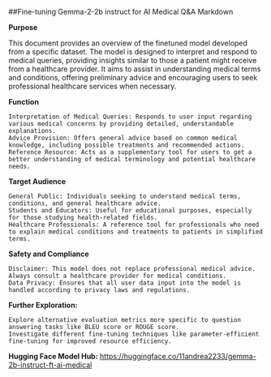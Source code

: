 ##Fine-tuning Gemma-2-2b instruct for AI Medical Q&A
Markdown

**Purpose**

This document provides an overview of the finetuned model developed from a specific dataset. The model is designed to interpret and respond to medical queries, providing insights similar to those a patient might receive from a healthcare provider. It aims to assist in understanding medical terms and conditions, offering preliminary advice and encouraging users to seek professional healthcare services when necessary.

**Function**

    Interpretation of Medical Queries: Responds to user input regarding various medical concerns by providing detailed, understandable explanations.
    Advice Provision: Offers general advice based on common medical knowledge, including possible treatments and recommended actions.
    Reference Resource: Acts as a supplementary tool for users to get a better understanding of medical terminology and potential healthcare needs.

**Target Audience**

    General Public: Individuals seeking to understand medical terms, conditions, and general healthcare advice.
    Students and Educators: Useful for educational purposes, especially for those studying health-related fields.
    Healthcare Professionals: A reference tool for professionals who need to explain medical conditions and treatments to patients in simplified terms.

**Safety and Compliance**

    Disclaimer: This model does not replace professional medical advice. Always consult a healthcare provider for medical conditions.
    Data Privacy: Ensures that all user data input into the model is handled according to privacy laws and regulations.

**Further Exploration:**

    Explore alternative evaluation metrics more specific to question answering tasks like BLEU score or ROUGE score.
    Investigate different fine-tuning techniques like parameter-efficient fine-tuning for improved resource efficiency.


**Hugging Face Model Hub:** https://huggingface.co/11andrea2233/gemma-2b-instruct-ft-ai-medical
